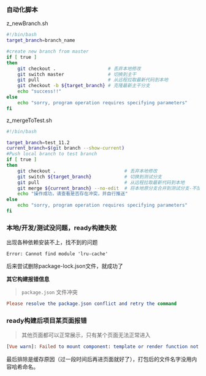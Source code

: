 ### 自动化脚本

z_newBranch.sh

```sh
#!/bin/bash
target_branch=branch_name

#create new branch from master
if [ true ]
then
	git checkout .				     # 丢弃本地修改
	git switch master                # 切换到主干
	git pull                         # 从远程拉取最新代码到本地
	git checkout -b ${target_branch} # 克隆最新主干分支
    echo "success!!"
else
	echo "sorry, program operation requires specifying parameters"
fi
```

z_mergeToTest.sh

```sh
#!/bin/bash

target_branch=test_11.2
current_branch=$(git branch --show-current)
#Push local branch to test branch
if [ true ]
then
	git checkout .				           # 丢弃本地修改
	git switch ${target_branch}            # 切换到测试分支
	git pull                               # 从远程拉取最新代码到本地
	git merge ${current_branch} --no-edit  # 将本地原分支合并到测试分支-不加评价
    echo "操作成功，请查看是否存在冲突，并自行推送"
else
	echo "sorry, program operation requires specifying parameters"
fi
```





### 本地/开发/测试没问题，ready构建失败

出现各种依赖安装不上，找不到的问题

```shell
Error: Cannot find module 'lru-cache'
```

后来尝试删除package-lock.json文件，就成功了

**其它构建报错信息**

> `package.json` 文件冲突

```elm
Please resolve the package.json conflict and retry the command
```





### ready构建后项目某页面报错

> 其他页面都可以正常展示，只有某个页面无法正常进入

```elm
[Vue warn]: Failed to mount component: template or render function not defined.
```

最后排除是缓存原因（过一段时间后再进页面就好了），打包后的文件名字没用内容哈希命名。